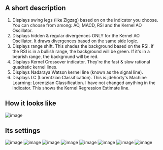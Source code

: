 ## A short description
1. Displays swing legs (like Zigzag) based on on the indicator you choose. You can choose from among: AO, MACD, RSI and the Kernel AO Oscillator.
2. Displays hidden & regular divergences ONLY for the Kernel AO Oscillator. It draws divergences based on the same side logic.
3. Displays range shift. This shades the background based on the RSI. if the RSI is in a bullish range, the background will be green. If it's in a bearish range, the background will be red.
4. Displays Kernel Crossover indicator. They're the fast & slow rational quadratic kernel lines.
5. Displays Nadaraya Watson kernel line (known as the signal line).
6. Displays LC (Lorentzian Classification). This is jdehorty's Machine Learning: Lorentzian Classification. I have not changed anything in the indicator. This shows the Kernel Regression Estimate line.

## How it looks like
![image](https://github.com/araamas/Pinescript-Scripts/assets/104917239/efa96242-cc01-4284-ac32-4c8f7035cee1)

## Its settings
![image](https://github.com/araamas/Pinescript-Scripts/assets/104917239/c137dd8c-793b-4d31-ba8b-ee4ac6a2c132)
![image](https://github.com/araamas/Pinescript-Scripts/assets/104917239/d357c8c1-2245-42ba-8df3-6b4216995416)
![image](https://github.com/araamas/Pinescript-Scripts/assets/104917239/d0db9dd1-4a2f-4f85-8731-cbac0099179b)
![image](https://github.com/araamas/Pinescript-Scripts/assets/104917239/c5c9e758-485e-4de6-b3bf-356143c77b86)
![image](https://github.com/araamas/Pinescript-Scripts/assets/104917239/0c1226c0-2b12-4b5e-b97e-2a1ae35fe43f)
![image](https://github.com/araamas/Pinescript-Scripts/assets/104917239/001785cb-dfe9-4a11-81f4-ae5090031a86)
![image](https://github.com/araamas/Pinescript-Scripts/assets/104917239/f48623c0-8320-4c85-88c4-a128e06f1ccc)
![image](https://github.com/araamas/Pinescript-Scripts/assets/104917239/6a4f957e-02ac-4908-95fa-de1062a37112)

